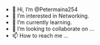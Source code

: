 - 👋 Hi, I’m @Petermaina254
- 👀 I’m interested in Networking.
- 🌱 I’m currently learning.
- 💞️ I’m looking to collaborate on ...
- 📫 How to reach me ...

<!---
Petermaina254/Petermaina254 is a ✨ special ✨ repository because its `README.md` (this file) appears on your GitHub profile.
You can click the Preview link to take a look at your changes.
--->

